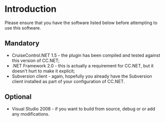 # Introduction #

Please ensure that you have the software listed below before attempting to use this software.

## Mandatory ##

  * CruiseControl.NET 1.5 - the plugin has been compiled and tested against this version of CC.NET;
  * .NET Framework 2.0 - this is actually a requirement for CC.NET, but it doesn't hurt to make it explicit;
  * Subversion client - again, hopefully you already have the Subversion client installed as part of your configuration of CC.NET.

## Optional ##

  * Visual Studio 2008 - if you want to build from source, debug or or add any modifications.